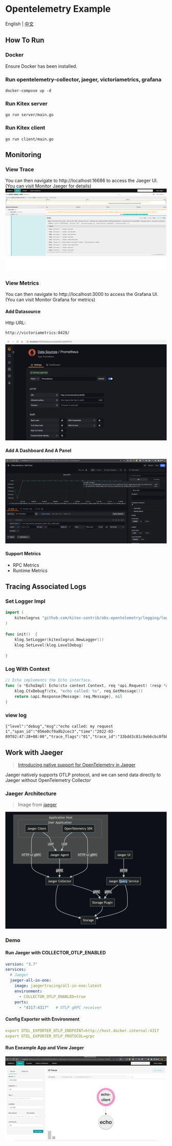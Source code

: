 # Opentelemetry Example
English | [中文](README_CN.md)
## How To Run
### Docker
Ensure Docker has been installed. 
### Run opentelemetry-collector, jaeger, victoriametrics, grafana
```
docker-compose up -d
```
### Run Kitex server
```
go run server/main.go
```
### Run Kitex client
```
go run client/main.go
```


## Monitoring

### View Trace
You can then navigate to http://localhost:16686 to access the Jaeger UI. (You can visit Monitor Jaeger for details)
![img.png](static/jaeger.png)

### View Metrics
You can then navigate to http://localhost:3000 to access the Grafana UI. (You can visit Monitor Grafana for metrics)

#### Add Datasource
Http URL: 
```
http://victoriametrics:8428/
```
![img_1.png](static/grafana.png)

#### Add A Dashboard And A Panel
![img.png](static/panel.png)

#### Support Metrics
- RPC Metrics
- Runtime Metrics


## Tracing Associated Logs
### Set Logger Impl
```go
import (
    kitexlogrus "github.com/kitex-contrib/obs-opentelemetry/logging/logrus"
)

func init()  {
    klog.SetLogger(kitexlogrus.NewLogger())
    klog.SetLevel(klog.LevelDebug)

}
```

### Log With Context

```go
// Echo implements the Echo interface.
func (s *EchoImpl) Echo(ctx context.Context, req *api.Request) (resp *api.Response, err error) {
	klog.CtxDebugf(ctx, "echo called: %s", req.GetMessage())
	return &api.Response{Message: req.Message}, nil
}
```

### view log

```log
{"level":"debug","msg":"echo called: my request 1","span_id":"056e0cf9a8b2cec3","time":"2022-03-09T02:47:28+08:00","trace_flags":"01","trace_id":"33bdd3c81c9eb6cbc0fbb59c57ce088b"}
```

## Work with Jaeger
> [Introducing native support for OpenTelemetry in Jaeger](https://medium.com/jaegertracing/introducing-native-support-for-opentelemetry-in-jaeger-eb661be8183c)

Jaeger natively supports OTLP protocol, and we can send data directly to Jaeger without OpenTelemetry Collector

### Jaeger Architecture
> Image from [jaeger](https://github.com/jaegertracing/jaeger)

![img.png](jaeger-arch/img.png)

### Demo

#### Run Jaeger with COLLECTOR_OTLP_ENABLED
```yaml
version: "3.7"
services:
  # Jaeger
  jaeger-all-in-one:
    image: jaegertracing/all-in-one:latest
    environment:
      - COLLECTOR_OTLP_ENABLED=true
    ports:
      - "4317:4317"   # OTLP gRPC receiver
```

#### Config Exporter with Environment
```yaml
export OTEL_EXPORTER_OTLP_ENDPOINT=http://host.docker.internal:4317
export OTEL_EXPORTER_OTLP_PROTOCOL=grpc
```

#### Run Exeample App and View Jaeger
![img.png](static/jaeger-otlp.png)
